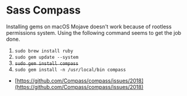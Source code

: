 # Sass Compass

Installing gems on macOS Mojave doesn't work because of rootless permissions system. Using the following command seems to get the job done.

1. `sudo brew install ruby`
1. `sudo gem update --system`
1. ~~`sudo gem install compass`~~
1. `sudo gem install -n /usr/local/bin compass`


- [https://github.com/Compass/compass/issues/2018](https://github.com/Compass/compass/issues/2018)
